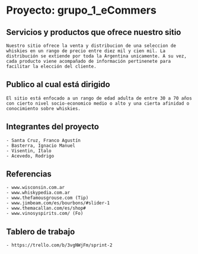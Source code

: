 # Proyecto: grupo_1_eCommers

## Servicios y productos que ofrece nuestro sitio
    Nuestro sitio ofrece la venta y distribucion de una seleccion de whiskies en un rango de precio entre diez mil y cien mil. La distribución se extiende por toda la Argentina unicamente. A su vez, cada producto viene acompañado de información pertinenete para facilitar la elección del cliente. 

## Publico al cual está dirigido
    El sitio está enfocado a un rango de edad adulta de entre 30 a 70 años con cierto nivel socio-economico medio o alto y una cierta afinidad o conocimiento sobre whiskies.

## Integrantes del proyecto
    - Santa Cruz, Franco Agustín
    - Basterra, Ignacio Manuel
    - Visentin, Italo
    - Acevedo, Rodrigo

## Referencias

    - www.wisconsin.com.ar
    - www.whiskypedia.com.ar
    - www.thefamousgrouse.com (Tip)
    - www.jimbeam.com/es/bourbons/#slider-1 
    - www.themacallan.com/es/shop#
    - www.vinosyspirits.com/ (Fo)
    
## Tablero de trabajo

    - https://trello.com/b/3vgNWjFm/sprint-2

